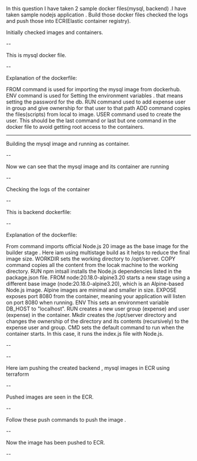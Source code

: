 In this question I have taken 2 sample docker files(mysql, backend) .I have taken sample nodejs application . Build those docker files checked the logs and push those into ECR(Elastic container registry).

Initially checked images and containers. 

--

This is mysql docker file. 

--

Explanation of the dockerfile:

FROM command is used for importing the mysql image from dockerhub. 
ENV command is used for Setting the environment variables . that means setting the password for the db.
RUN command used to add expense user in group and give ownership for that user to that path 
ADD command copies the files(scripts) from local to image.
USER command used to create the user. This should be the last command or last but one command in the docker file to avoid getting root access to the containers.

---

Building the mysql image and running as container.

--

Now we can see that the mysql image and its container are running

--

Checking the logs of the container

--

This is backend dockerfile:

--

Explanation of the dockerfile:


From command imports official Node.js 20 image as the base image for the builder stage .
Here iam using multistage build as it helps to reduce the final image size.
WORKDIR sets the working directory to /opt/server.
COPY command copies all the content from the locak machine to the working directory.
RUN npm intsall installs the Node.js dependencies listed in the package.json file.
FROM node:20.18.0-alpine3.20 starts a new stage using a different base image (node:20.18.0-alpine3.20), which is an Alpine-based Node.js image. Alpine images are minimal and smaller in size.
EXPOSE exposes port 8080 from the container, meaning your application will listen on port 8080 when running.
ENV This sets an environment variable DB_HOST to "localhost".
RUN creates a new user group (expense) and user (expense) in the container.
Mkdir creates the /opt/server directory and changes the ownership of the directory and its contents (recursively) to the expense user and group.
CMD  sets the default command to run when the container starts. In this case, it runs the index.js file with Node.js.

--

--

Here iam pushing the created backend , mysql images in ECR using terraform

--

Pushed images are seen in the ECR. 

--

Follow these push commands to push the image .

--

Now the image has been pushed to ECR.

--